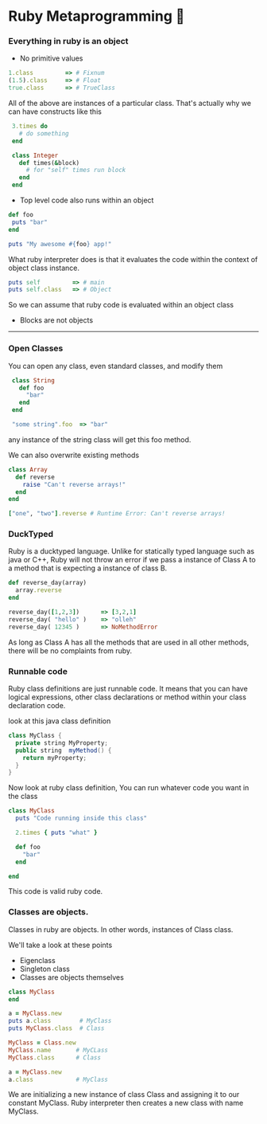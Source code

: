 # Ruby Metaprogramming :rocket:

### Everything in ruby is an object
* No primitive values
 ```ruby
1.class         => # Fixnum 
(1.5).class     => # Float
true.class      => # TrueClass
 ```
All of the above are instances of a particular class.
That's actually why we can have constructs like this
 ```ruby
  3.times do
    # do something
  end

  class Integer
    def times(&block)
      # for "self" times run block
    end
  end
 ```
 * Top level code also runs within an object
 ```ruby
 def foo
  puts "bar"
end

puts "My awesome #{foo} app!"
 ```
 What ruby interpreter does is that it evaluates the code within the context of object class instance.

 ```ruby
puts self         => # main
puts self.class   => # Object
 ```
 So we can assume that ruby code is evaluated within an object class
 
 * Blocks are not objects
 ---

 ### Open Classes
 You can open any class, even standard classes, and modify them

 ```ruby
  class String
    def foo
      "bar"
    end
  end

  "some string".foo  => "bar"
 ```
any instance of the string class will get this foo method.

We can also overwrite existing methods
```ruby
class Array
  def reverse
    raise "Can't reverse arrays!"
  end
end

["one", "two"].reverse # Runtime Error: Can't reverse arrays!
```
### DuckTyped

Ruby is a ducktyped language. Unlike for statically typed language such as java or C++, Ruby will not throw an error if we pass a instance of Class A to a method that is expecting a instance of class B.

```ruby
def reverse_day(array)
  array.reverse
end

reverse_day([1,2,3])      => [3,2,1]
reverse_day( "hello" )    => "olleh"
reverse_day( 12345 )      => NoMethodError
```
As long as Class A has all the methods that are used in all other methods, there will be no complaints from ruby.

### Runnable code
Ruby class definitions are just runnable code. It means that you can have logical expressions, other class declarations or method within your class declaration code.

look at this java class definition
``` java
class MyClass {
  private string MyProperty;
  public string  myMethod() {
    return myProperty;
  }
}
```
Now look at ruby class definition, You can run whatever code you want in the class

```ruby 
class MyClass
  puts "Code running inside this class"

  2.times { puts "what" }

  def foo
    "bar"
  end

end
```
This code is valid ruby code.

### Classes are objects.
Classes in ruby are objects. In other words, instances of Class class.

We'll take a look at these points

* Eigenclass
* Singleton class
* Classes are objects themselves

```ruby
class MyClass
end

a = MyClass.new
puts a.class        # MyClass
puts MyClass.class  # Class  
```

```ruby
MyClass = Class.new
MyClass.name       # MyCLass
MyClass.class      # Class

a = MyClass.new
a.class            # MyClass
```

We are initializing a new instance of class Class and assigning it to our constant MyClass.
Ruby interpreter then creates a new class with name MyClass.